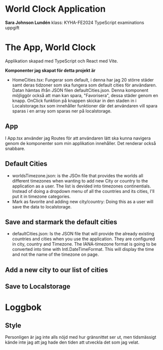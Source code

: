 # World Clock Application 
<b>Sara Johnson Lundén</b>
klass: KYHA-FE2024
TypeScript examinations uppgift

# The App, World Clock
Applikation skapad med TypeScript och React med Vite. 

<b>Komponenter jag skapat för detta projekt är</b>
- <underline>HomeCities.tsx</underline>: Fungerar som default, i denna har jag 20 större städer samt deras tidzoner som ska fungera som default cities för användaren.   
Datan hämtas ifrån JSON filen defaultCities.json.
Denna komponent möjliggör också att man kan spara, "Favorisera", dessa städer genom en knapp. OnClick funktion på knappen skickar in den staden in i 
Localstorage.tsx som innehåller funktioner där det användaren vill spara sparas i en array som sparas ner på localstorage.


## App
I App.tsx använder jag Routes för att användaren lätt ska kunna navigera genom de komponenter som min applikation innehåller. Det renderar också snabbare. 

## Default Cities
- worldsTimezone.json: is the JSOn file that provides the worlds all different timezones when wanting to add new City or country to the application as a user. The list is devided into timezones continentials. Instead of doing a dropdown menu of all the countries and its cities, I'll put it in timezone categories.
- Mark as favorite and adding new city/country: Doing this as a user will save the data to localstorage. 

## Save and starmark the default cities
- defaultCities.json: Is the JSON file that will provide the already existing countries and cities when you use the application. They are configured in city, country and Timezone. The IANA-timezone format is going to be converted into time with Intl.DateTimeFormat. This will display the time and not the name of the timezone on page.

## Add a new city to our list of cities

## Save to Localstorage

# Loggbok


## Style
Personligen är jag inte alls nöjd med hur gränsnittet ser ut, men tidsmässigt kände inte jag att jag hade den tiden att utveckla det som jag velat. 